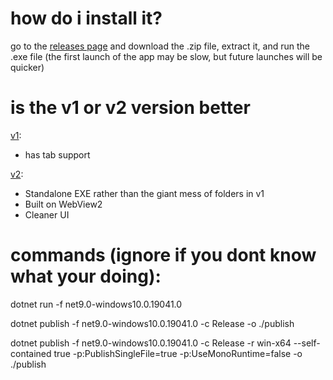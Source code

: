 # how do i install it?
go to the [releases page](https://github.com/x45k/better-browser-v2/releases) and download the .zip file, extract it, and run the .exe file (the first launch of the app may be slow, but future launches will be quicker)

# is the v1 or v2 version better
[v1](https://github.com/x45k/better-browser):
- has tab support

[v2](https://github.com/x45k/better-browser-v2):  
- Standalone EXE rather than the giant mess of folders in v1  
- Built on WebView2  
- Cleaner UI  

# commands (ignore if you dont know what your doing):

dotnet run -f net9.0-windows10.0.19041.0

dotnet publish -f net9.0-windows10.0.19041.0 -c Release -o ./publish

dotnet publish -f net9.0-windows10.0.19041.0 -c Release -r win-x64 --self-contained true -p:PublishSingleFile=true -p:UseMonoRuntime=false -o ./publish 